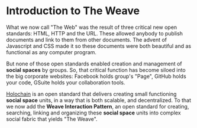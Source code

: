 # Introduction to The Weave

What we now call "The Web" was the result of three critical new open standards: HTML, HTTP and the URL. These allowed anybody to publish documents and link to them from other documents. The advent of Javascript and CSS made it so these documents were both beautiful and as functional as any computer program.

But none of those open standards enabled creation and management of **social spaces** by groups. So, that critical function has become siloed into the big corporate websites: Facebook holds group's "Page", GitHub holds your code, GSuite holds your collaboration tools.

[Holochain](https://holochain.org) is an open standard that delivers creating small functioning **social space** units, in a way that is both scalable, and decentralized. To that we now add the **Weave Interaction Pattern**, an open standard for creating, searching, linking and organizing these **social space** units into complex social fabric that yields "The Weave".
